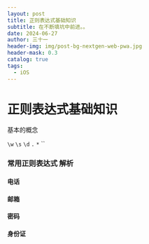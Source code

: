 ```yaml
---
layout: post
title: 正则表达式基础知识
subtitle: 在不断填坑中前进。。
date: 2024-06-27
author: 三十一
header-img: img/post-bg-nextgen-web-pwa.jpg
header-mask: 0.3
catalog: true
tags:
  - iOS
---
```


# 正则表达式基础知识

基本的概念

`\w`
`\s`
`\d`
`.`
`*`
``

### 常用正则表达式 解析

#### 电话

#### 邮箱

#### 密码

#### 身份证
